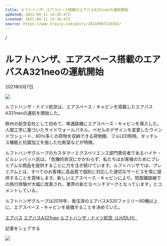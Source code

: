 ```yaml
---
title: ルフトハンザ、エアスペース搭載のエアバスA321neoの運航開始
updated: 2021-09-11 14:38:47Z
created: 2021-09-11 14:38:47Z
source: https://www.traicy.com/posts/20210907219162/
---
```


 /

# ルフトハンザ、エアスペース搭載のエアバスA321neoの運航開始

2021年9月7日

[![](https://sp-ao.shortpixel.ai/client/q_glossy,ret_img,w_900,h_600/https://www.traicy.com/wp-content/uploads/2021/09/LH.jpg)](https://www.traicy.com/?attachment_id=219163)

ルフトハンザ・ドイツ航空は、エアスペース・キャビンを搭載したエアバスA321neoの運航を開始した。

欧州の航空会社として初めて、単通路機にエアスペース・キャビンを導入した。人間工学に基づいたサイドウォールパネル、ベゼルのデザインを変更したウインドウシェード、60％多くの荷物を収納できる荷物棚、フルLED照明、タッチレス機能と抗菌加工を施した化粧室などが特徴。

ルフトハンザグループのカスタマーエクスペリエンス部門責任者であるハイケ・ビルレンバッハ氏は、「危機的状況にかかわらず、私たちはお客様のためにプレミアムな商品を提供することに力を注ぎ続けています。ルフトハンザでは、プレミアムとは、すべてのお客様に高品質で個別に対応した適切なサービスを常に提供することを意味します。新しいエアスペース・キャビンにより、短距離路線での旅行体験が大幅に改善され、業界の新たなベンチマークとなっています」とコメントしている。

ルフトハンザグループは2018年、発注済のエアバスA320ファミリー80機以上に、エアスペース・キャビンを装備することを決めていた。

 [エアバス](https://www.traicy.com/tag/%e3%82%a8%e3%82%a2%e3%83%90%e3%82%b9/)  [エアバスA321neo](https://www.traicy.com/tag/%e3%82%a8%e3%82%a2%e3%83%90%e3%82%b9a321neo/)  [ルフトハンザ・ドイツ航空（LH/DLH）](https://www.traicy.com/tag/%e3%83%ab%e3%83%95%e3%83%88%e3%83%8f%e3%83%b3%e3%82%b6%e3%83%bb%e3%83%89%e3%82%a4%e3%83%84%e8%88%aa%e7%a9%ba/)

記事をシェアする

 [![](https://b.st-hatena.com/images/v4/public/entry-button/button-only@2x.png)](https://b.hatena.ne.jp/entry/https://www.traicy.com/posts/20210907219162/)